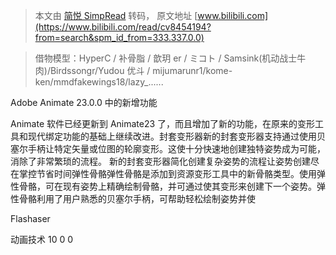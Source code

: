 > 本文由 [简悦 SimpRead](http://ksria.com/simpread/) 转码， 原文地址 [www.bilibili.com](https://www.bilibili.com/read/cv8454194?from=search&spm_id_from=333.337.0.0)

> 借物模型：HyperC / 补骨脂 / 歆玥 er / ミコト / Samsink(机动战士牛肉)/Birdssongr/Yudou 优斗 / mijumarunr1/kome-ken/mmdfakewings18/lazy_......

Adobe Animate 23.0.0 中的新增功能

Animate 软件已经更新到 Animate23 了，而且增加了新的功能，在原来的变形工具和现代绑定功能的基础上继续改进。封套变形器新的封套变形器支持通过使用贝塞尔手柄让特定矢量或位图的轮廓变形。这使十分快速地创建独特姿势成为可能，消除了非常繁琐的流程。 新的封套变形器简化创建复杂姿势的流程让姿势创建尽在掌控节省时间弹性骨骼弹性骨骼是添加到资源变形工具中的新骨骼类型。使用弹性骨骼，可在现有姿势上精确绘制骨骼，并可通过使其变形来创建下一个姿势。弹性骨骼利用了用户熟悉的贝塞尔手柄，可帮助轻松绘制姿势并使

Flashaser

动画技术 10 0 0